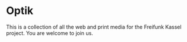 Optik
=====

This is a collection of all the web and print media for the Freifunk Kassel project. You are welcome to join us.
